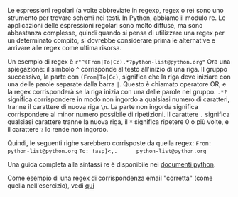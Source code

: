 Le espressioni regolari (a volte abbreviate in regexp, regex o re) sono uno strumento per trovare schemi nei testi. In Python, abbiamo il modulo re. Le applicazioni delle espressioni regolari sono molto diffuse, ma sono abbastanza complesse, quindi quando si pensa di utilizzare una regex per un determinato compito, si dovrebbe considerare prima le alternative e arrivare alle regex come ultima risorsa.

Un esempio di regex è `r"^(From|To|Cc).*?python-list@python.org"` Ora una spiegazione: il simbolo `^` corrisponde al testo all'inizio di una riga. Il gruppo successivo, la parte con `(From|To|Cc)`, significa che la riga deve iniziare con una delle parole separate dalla barra `|`. Questo è chiamato operatore OR, e la regex corrisponderà se la riga inizia con una delle parole nel gruppo. `.*?` significa corrispondere in modo non ingordo a qualsiasi numero di caratteri, tranne il carattere di nuova riga `\n`. La parte non ingorda significa corrispondere al minor numero possibile di ripetizioni. Il carattere `.` significa qualsiasi carattere tranne la nuova riga, il `*` significa ripetere 0 o più volte, e il carattere `?` lo rende non ingordo.

Quindi, le seguenti righe sarebbero corrisposte da quella regex: 
`From: python-list@python.org`
`To: !asp]<,.      python-list@python.org`

Una guida completa alla sintassi re è disponibile nei [documenti python](http://docs.python.org/library/re.html#regular-expression-syntax "RE syntax").

Come esempio di una regex di corrispondenza email "corretta" (come quella nell'esercizio), vedi [qui](http://www.ex-parrot.com/pdw/Mail-RFC822-Address.html)